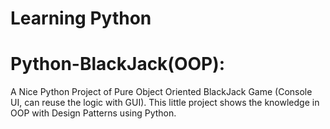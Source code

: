 # Learning Python
# Python-BlackJack(OOP):
A Nice Python Project of Pure Object Oriented BlackJack Game (Console UI, can reuse the logic with GUI).
This little project shows the knowledge in OOP with Design Patterns using Python.
